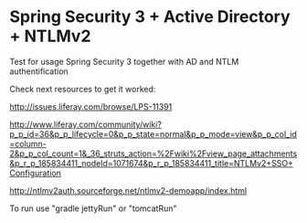 Spring Security 3 + Active Directory + NTLMv2
===========================================

Test for usage Spring Security 3 together with AD and NTLM authentification

Check next resources to get it worked:


http://issues.liferay.com/browse/LPS-11391

http://www.liferay.com/community/wiki?p_p_id=36&p_p_lifecycle=0&p_p_state=normal&p_p_mode=view&p_p_col_id=column-2&p_p_col_count=1&_36_struts_action=%2Fwiki%2Fview_page_attachments&p_r_p_185834411_nodeId=1071674&p_r_p_185834411_title=NTLMv2+SSO+Configuration

http://ntlmv2auth.sourceforge.net/ntlmv2-demoapp/index.html


To run use "gradle jettyRun" or "tomcatRun"

